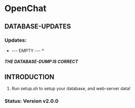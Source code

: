 # OpenChat

## DATABASE-UPDATES

### Updates:
* --- EMPTY --- *

##### THE DATABASE-DUMP IS CORRECT

## INTRODUCTION
1. Run setup.sh to setup your database, and web-server data!

### Status: Version v2.0.0
